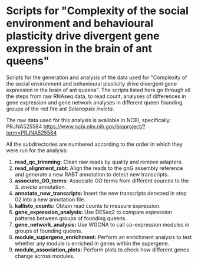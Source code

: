 # Scripts for "Complexity of the social environment and behavioural plasticity drive divergent gene expression in the brain of ant queens"

Scripts for the generation and analysis of the data used for "Complexity of the social environment and behavioural plasticity drive divergent gene expression in the brain of ant queens". The scripts listed here go through all the steps from raw RNAseq data, to read count, analyses of differences in gene expression and gene network analyses in different queen founding groups of the red fire ant *Solenopsis invicta*.

The raw data used for this analysis is available in NCBI, specifically: 
PRJNA525584 https://www.ncbi.nlm.nih.gov/bioproject/?term=PRJNA525584

All the subdirectories are numbered according to the order in which they were run for the analysis:
1. **read_qc_trimming:** Clean raw reads by quality and remove adapters.
2. **read_alignment_rabt:** Align the reads to the gnG assembly reference and generate a new RABT annotation to detect new transcripts.
3. **associate_GO_terms:** Associate GO terms from different sources to the *S. invicta* annotation.
4. **annotate_new_transcripts:** Insert the new transcripts detected in step 02 into a new annotation file.
5. **kallisto_counts:** Obtain read counts to measure expression.
6. **gene_expression_analysis:** Use DESeq2 to compare expression patterns between groups of founding queens.
7. **gene_network_analysis:** Use WGCNA to call co-expression modules in groups of founding queens.
8. **module_supergene_enrichment:** Perform an enrichment analysis to test whether any module is enriched in genes within the supergene.
9. **module_association_plots:** Perform plots to check how different genes change across modules.
